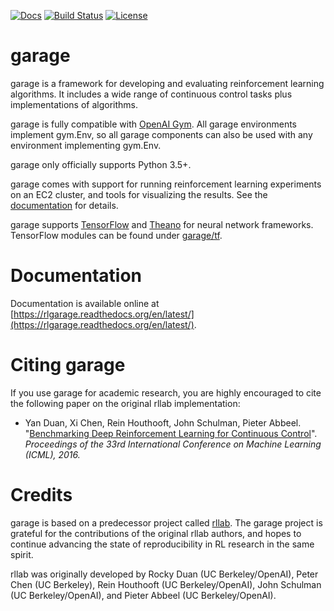 [![Docs](https://readthedocs.org/projects/rlgarage/badge)](http://rlgarage.readthedocs.org/en/latest/)
[![Build Status](https://travis-ci.com/rlworkgroup/garage.svg?branch=master)](https://travis-ci.com/rlworkgroup/garage)
[![License](https://img.shields.io/badge/license-MIT-blue.svg)](https://github.com/rlworkgroup/garage/blob/master/LICENSE)

# garage

garage is a framework for developing and evaluating reinforcement learning algorithms. It includes a wide range of continuous control tasks plus implementations of algorithms.

garage is fully compatible with [OpenAI Gym](https://gym.openai.com/). All garage environments implement gym.Env, so all garage components can also be used with any environment implementing gym.Env.

garage only officially supports Python 3.5+.

garage comes with support for running reinforcement learning experiments on an EC2 cluster, and tools for visualizing the results. See the [documentation](https://rlgarage.readthedocs.io/en/latest/user/cluster.html) for details.

garage supports [TensorFlow](https://www.tensorflow.org/) and [Theano](http://deeplearning.net/software/theano/) for neural network frameworks. TensorFlow modules can be found under [garage/tf](https://github.com/rlworkgroup/garage/tree/master/garage/tf).

# Documentation

Documentation is available online at [https://rlgarage.readthedocs.org/en/latest/](https://rlgarage.readthedocs.org/en/latest/).

# Citing garage

If you use garage for academic research, you are highly encouraged to cite the following paper on the original rllab implementation:

- Yan Duan, Xi Chen, Rein Houthooft, John Schulman, Pieter Abbeel. "[Benchmarking Deep Reinforcement Learning for Continuous Control](http://arxiv.org/abs/1604.06778)". _Proceedings of the 33rd International Conference on Machine Learning (ICML), 2016._

# Credits
garage is based on a predecessor project called [rllab](https://github.com/rll/rllab). The garage project is grateful for the contributions of the original rllab authors, and hopes to continue advancing the state of reproducibility in RL research in the same spirit.

rllab was originally developed by Rocky Duan (UC Berkeley/OpenAI), Peter Chen (UC Berkeley), Rein Houthooft (UC Berkeley/OpenAI), John Schulman (UC Berkeley/OpenAI), and Pieter Abbeel (UC Berkeley/OpenAI).
